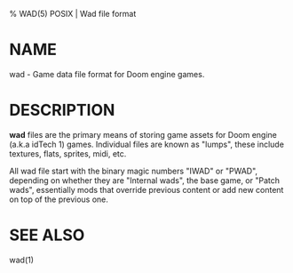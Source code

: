 % WAD(5) POSIX | Wad file format

NAME
====

wad - Game data file format for Doom engine games.

DESCRIPTION
===========

**wad** files are the primary means of storing game assets for Doom
engine (a.k.a idTech 1) games. Individual files are known as "lumps",
these include textures, flats, sprites, midi, etc.

All wad file start with the binary magic numbers "IWAD" or "PWAD",
depending on whether they are "Internal wads", the base game, or "Patch
wads", essentially mods that override previous content or add new
content on top of the previous one.

SEE ALSO
========

wad(1)
